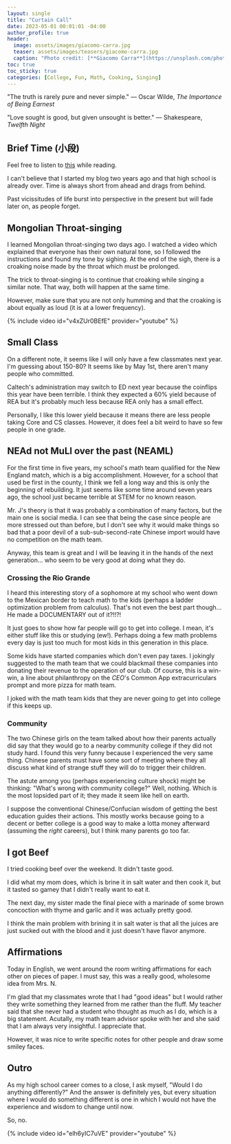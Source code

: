 ```yaml
---
layout: single
title: "Curtain Call"
date: 2023-05-01 00:01:01 -04:00
author_profile: true
header: 
  image: assets/images/giacomo-carra.jpg
  teaser: assets/images/teasers/giacomo-carra.jpg
  caption: "Photo credit: [**Giacomo Carra**](https://unsplash.com/photos/rO67lWfS4CU)"
toc: true
toc_sticky: true
categories: [College, Fun, Math, Cooking, Singing]
---
```


"The truth is rarely pure and never simple." — Oscar Wilde, *The Importance of Being Earnest*

"Love sought is good, but given unsought is better." — Shakespeare, *Twelfth Night*

## Brief Time (小段)
Feel free to listen to [this](https://www.youtube.com/watch?v=J30-jeV5Jho) while reading.

I can't believe that I started my blog two years ago and that high school is already over. Time is always short from ahead and drags from behind. 

Past vicissitudes of life burst into perspective in the present but will fade later on, as people forget. 

## Mongolian Throat-singing
I learned Mongolian throat-singing two days ago. I watched a video which explained that everyone has their own natural tone, so I followed the instructions and found my tone by sighing. At the end of the sigh, there is a croaking noise made by the throat which must be prolonged. 

The trick to throat-singing is to continue that croaking while singing a similar note. That way, both will happen at the same time. 

However, make sure that you are not only humming and that the croaking is about equally as loud (it is at a lower frequency).

{% include video id="v4xZUr0BEfE" provider="youtube" %}

## Small Class
On a different note, it seems like I will only have a few classmates next year. I'm guessing about 150-80? It seems like by May 1st, there aren't many people who committed. 

Caltech's administration may switch to ED next year because the coinflips this year have been terrible. I think they expected a 60% yield because of REA but it's probably much less because REA only has a small effect. 

Personally, I like this lower yield because it means there are less people taking Core and CS classes. However, it does feel a bit weird to have so few people in one grade. 

## NEAd not MuLl over the past (NEAML)
For the first time in five years, my school's math team qualified for the New England match, which is a big accomplishment. However, for a school that used be first in the county, I think we fell a long way and this is only the beginning of rebuilding. It just seems like some time around seven years ago, the school just became terrible at STEM for no known reason.

Mr. J's theory is that it was probably a combination of many factors, but the main one is social media. I can see that being the case since people are more stressed out than before, but I don't see why it would make things so bad that a poor devil of a sub-sub-second-rate Chinese import would have no competition on the math team.

Anyway, this team is great and I will be leaving it in the hands of the next generation... who seem to be very good at doing what they do. 

### Crossing the Rio Grande
I heard this interesting story of a sophomore at my school who went down to the Mexican border to teach math to the kids (perhaps a ladder optimization problem from calculus). That's not even the best part though... He made a DOCUMENTARY out of it?!!?! 

It just goes to show how far people will go to get into college. I mean, it's either stuff like this or studying (ew!). Perhaps doing a few math problems every day is just too much for most kids in this generation in this place. 

Some kids have started companies which don't even pay taxes. I jokingly suggested to the math team that we could blackmail these companies into donating their revenue to the operation of our club. Of course, this is a win-win, a line about philanthropy on the *CEO*'s Common App extracurriculars prompt and more pizza for math team. 

I joked with the math team kids that they are never going to get into college if this keeps up.

### Community
The two Chinese girls on the team talked about how their parents actually did say that they would go to a nearby community college if they did not study hard. I found this very funny because I experienced the very same thing. Chinese parents must have some sort of meeting where they all discuss what kind of strange stuff they will do to trigger their children. 

The astute among you (perhaps experiencing culture shock) might be thinking: "What's wrong with community college?" Well, nothing. Which is the most lopsided part of it; they made it seem like hell on earth. 

I suppose the conventional Chinese/Confucian wisdom of getting the best education guides their actions. This mostly works because going to a decent or better college is a good way to make a lotta money afterward (assuming the *right* careers), but I think many parents go too far. 

## I got Beef
I tried cooking beef over the weekend. It didn't taste good. 

I did what my mom does, which is brine it in salt water and then cook it, but it tasted so gamey that I didn't really want to eat it.

The next day, my sister made the final piece with a marinade of some brown concoction with thyme and garlic and it was actually pretty good. 

I think the main problem with brining it in salt water is that all the juices are just sucked out with the blood and it just doesn't have flavor anymore. 

## Affirmations
Today in English, we went around the room writing affirmations for each other on pieces of paper. I must say, this was a really good, wholesome idea from Mrs. N.

I'm glad that my classmates wrote that I had "good ideas" but I would rather they write something they learned from me rather than the fluff. My teacher said that she never had a student who thought as much as I do, which is a big statement. Acutally, my math team advisor spoke with her and she said that I am always very insightful. I appreciate that. 

However, it was nice to write specific notes for other people and draw some smiley faces. 

## Outro
As my high school career comes to a close, I ask myself, "Would I do anything differently?" And the answer is definitely yes, but every situation where I would do something different is one in which I would not have the experience and wisdom to change until now. 

So, no. 

{% include video id="elh6yIC7uVE" provider="youtube" %}